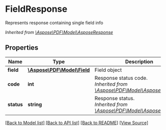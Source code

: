﻿# FieldResponse
Represents response containing single field info

*Inherited from [\Aspose\PDF\Model\AsposeResponse](AsposeResponse.md)*
## Properties
Name | Type | Description | Notes
------------ | ------------- | ------------- | -------------
**field** | [**\Aspose\PDF\Model\Field**](Field.md) | Field object | [optional]
**code** | **int** | Response status code.<br />*Inherited from [\Aspose\PDF\Model\AsposeResponse](AsposeResponse.md)* | 
**status** | **string** | Response status.<br />*Inherited from [\Aspose\PDF\Model\AsposeResponse](AsposeResponse.md)* | [optional]

[[Back to Model list]](../README.md#documentation-for-models) [[Back to API list]](../README.md#documentation-for-api-endpoints) [[Back to README]](../README.md) [[View Source]](../src/Aspose/PDF/Model/FieldResponse.php)

